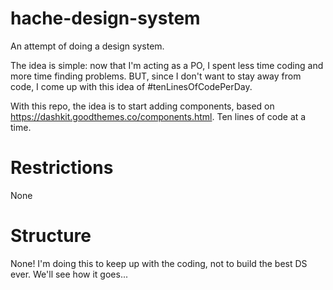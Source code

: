 # hache-design-system
An attempt of doing a design system.

The idea is simple: now that I'm acting as a PO, I spent less time coding and more time finding problems. BUT, since I don't want to stay away from code, I come up with this idea of #tenLinesOfCodePerDay.

With this repo, the idea is to start adding components, based on https://dashkit.goodthemes.co/components.html. Ten lines of code at a time.



# Restrictions
None


# Structure
None!
I'm doing this to keep up with the coding, not to build the best DS ever. We'll see how it goes...
